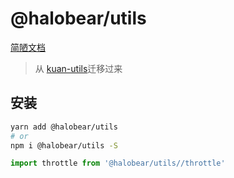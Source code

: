 # @halobear/utils

[简陋文档](https://www.kuan1.top/kuan-utils)

> 从 [kuan-utils](https://github.com/kuan1/kuan-utils)迁移过来

## 安装

```bash
yarn add @halobear/utils
# or
npm i @halobear/utils -S
```

```js
import throttle from '@halobear/utils//throttle'
```
